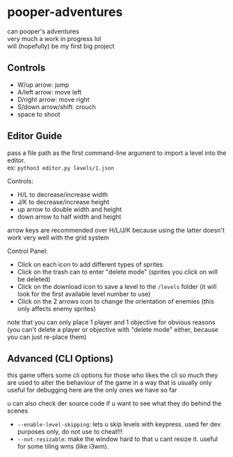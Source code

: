 # pooper-adventures
can pooper's adventures  
very much a work in progress lol  
will (hopefully) be my first big project  

## Controls
- W/up arrow: jump
- A/left arrow: move left
- D/right arrow: move right
- S/down arrow/shift: crouch
- space to shoot

## Editor Guide
pass a file path as the first command-line argument to import a level into the editor.  
ex: `python3 editor.py levels/1.json`

Controls:

- H/L to decrease/increase width
- J/K to decrease/increase height
- up arrow to double width and height
- down arrow to half width and height

arrow keys are recommended over H/L/J/K because using the latter doesn't work very well with the grid system

Control Panel:
- Click on each icon to add different types of sprites
- Click on the trash can to enter "delete mode" (sprites you click on will be deleted)
- Click on the download icon to save a level to the `/levels` folder (it will look for the first available level number to use)
- Click on the 2 arrows icon to change the orientation of enemies (this only affects enemy sprites)

note that you can only place 1 player and 1 objective for obvious reasons (you can't delete a player or objective with "delete mode" either, because you can just re-place them)

## Advanced (CLI Options)

this game offers some cli options for those who likes the cli so much
they are used to alter the behaviour of the game in a way that is usually only useful for debugging
here are the only ones we have so far

u can also check der source code if u want to see what they do behind the scenes

- `--enable-level-skipping`: lets u skip levels with keypress. used fer dev purposes only, do not use to cheat!!!
- `--not-resizable`: make the window hard to that u cant resize it. useful for some tiling wms (like i3wm).

